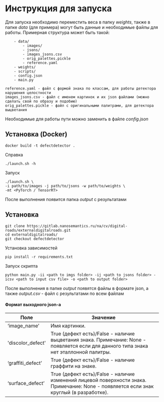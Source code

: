 # Инструкция для запуска
Для запуска необходимо переместить веса в папку <i>weights</i>, также в папке <i>data</i> (для примера) могут быть данные и необходимые файлы для работы. Примерная структура может быть такой:
```
    - data/
        - images/
        - jsons/
        - images_jsons.csv
        - orig_palettes.pickle
        - reference.yaml
    - weights/
    - scripts/
    - config.json
    - main.py
```
```
reference.yaml - файл с формой знака по классам, для работы детектора нарушения целостности
images_jsons.csv - файл с именем картинок и их json файлами (можно сделать свой по образу и подобию)
orig_palettes.pickle - файл с оригинальными палитрами, для детектора выцветания
```
Необходимые для работы пути можно заменить в файле <i>config.json</i>

## Установка (Docker)
```
docker build -t defectdetector .
```


Справка
```
./launch.sh -h 
```
Запуск
```
./launch.sh \
-i path/to/images -j path/to/jsons -w path/to/weights \
-mt <PyTorch / TensorRT>
```
После выполнения появится папка <i>output</i> c результатами 

## Установка
```
git clone https://gitlab.nanosemantics.ru/na/cv/digital-roads/externaldigitalroads.git
cd externaldigitalroads/
git checkout defectdetector
```

Установка зависимостей
```
pip install -r requirements.txt
```

Запуск скрипта
```
python main.py -ii <path to imgs folder> -ij <path to jsons folder> -icsv <path to input csv file> -o <path to output folder>
```

После выполнения в папке <i>output</i> появятся файлы в формате json, а также <i>output.csv</i> - файл с результатами по всем файлам 

#### Формат выходного json-а

| Поле               | Значение |
|--------------------|---|
| ‘image_name’       | Имя картинки.                 |
| 'discolor_defect'  | True (дефект есть)/False - наличие выцветания знака. Примечание: None - появляется если для данного типа знака нет эталлонной палитры.|
| ‘graffiti_defect’  | True (дефект есть)/False - наличие граффити на знаке.|
| ‘surface_defect’   | True (дефект есть)/False - наличие изменений лицевой поверхности знака. Примечание: None - появляется если знак круглый (в разработке).|





